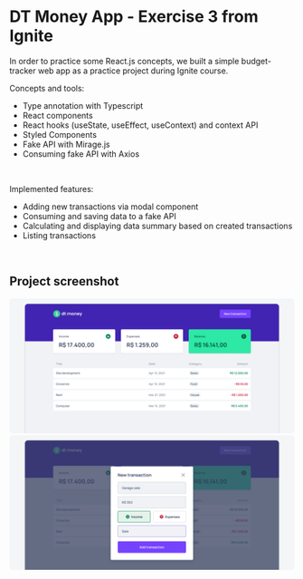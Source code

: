 # DT Money App - Exercise 3 from Ignite

In order to practice some React.js concepts, we built a simple budget-tracker web app as a practice project during Ignite course.


Concepts and tools:

- Type annotation with Typescript
- React components
- React hooks (useState, useEffect, useContext) and context API
- Styled Components
- Fake API with Mirage.js
- Consuming fake API with Axios

<br>

Implemented features:

- Adding new transactions via modal component
- Consuming and saving data to a fake API
- Calculating and displaying data summary based on created transactions
- Listing transactions

<br>

## Project screenshot

<img src=".github/project-screenshot-1.png"><br>
<img src=".github/project-screenshot-2.png"><br>
